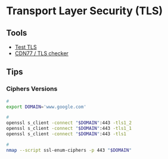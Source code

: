 # Transport Layer Security (TLS)

## Tools

- [Test TLS](https://testtls.com/)
- [CDN77 / TLS checker](https://cdn77.com/tls-test)

## Tips

### Ciphers Versions

```sh
#
export DOMAIN='www.google.com'

#
openssl s_client -connect "$DOMAIN":443 -tls1_2
openssl s_client -connect "$DOMAIN":443 -tls1_1
openssl s_client -connect "$DOMAIN":443 -tls1

#
nmap --script ssl-enum-ciphers -p 443 "$DOMAIN"
```
